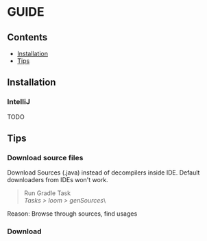 # GUIDE

## Contents

- [Installation](#installation)
- [Tips](#tips)

## Installation

### IntelliJ
TODO


## Tips

### Download source files

Download Sources (.java) instead of decompilers inside IDE. Default downloaders from IDEs won't work.
> Run Gradle Task\
> *Tasks > loom > genSources*\

Reason: Browse through sources, find usages

### Download
